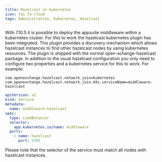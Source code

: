 ```yaml
---
title: Hazelcast in kubernetes
icon: fas fa-cloud
tags: Administration, Kubernetes, Hazelcast
---
```


With 7.10.5 it is possible to deploy the appsuite middleware within a kubernetes cluster. For this to work the hazelcast kubernetes plugin has been integrated. 
This plugin provides a discovery mechanism which allows hazelcast instances to find other hazelcast nodes by using kubernetes resources.
The plugin is shipped with the normal open-xchange-hazelcast package. In addition to the usual hazelcast configuration you only need to configure two properties and a kubernetes service for this to work. For example:

```properties
com.openexchange.hazelcast.network.join=kubernetes
com.openexchange.hazelcast.network.join.k8s.serviceName=middleware-hazelcast
```

```yaml
apiVersion: v1
kind: Service
metadata:
  name: middleware-hazelcast
spec:
  type: LoadBalancer
  selector:
    app.kubernetes.io/name: middleware
  ports:
    - name: hazelcast 
      port: 5701
```

Please note that the selector of the service must match all nodes with hazelcast instances.